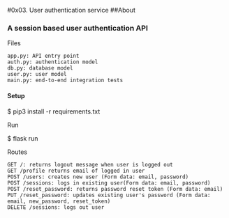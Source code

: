 #0x03. User authentication service
##About

### A session based user authentication API
Files

    app.py: API entry point
    auth.py: authentication model
    db.py: database model
    user.py: user model
    main.py: end-to-end integration tests

#### Setup

$ pip3 install -r requirements.txt

Run

$ flask run

Routes

    GET /: returns logout message when user is logged out
    GET /profile returns email of logged in user
    POST /users: creates new user (Form data: email, password)
    POST /sessions: logs in existing user(Form data: email, password)
    POST /reset_password: returns password reset token (Form data: email)
    PUT /reset_password: updates existing user's password (Form data: email, new_password, reset_token)
    DELETE /sessions: logs out user
